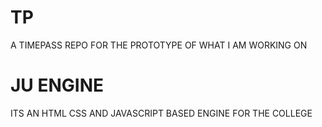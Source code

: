 # TP
A TIMEPASS REPO FOR THE PROTOTYPE OF WHAT I AM WORKING ON


# JU ENGINE

ITS AN HTML CSS AND JAVASCRIPT BASED ENGINE FOR THE COLLEGE 
